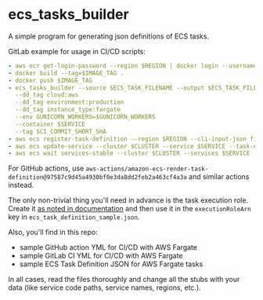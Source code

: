 # ecs_tasks_builder

A simple program for generating json definitions of ECS tasks.

GitLab example for usage in CI/CD scripts:

```YAML
- aws ecr get-login-password --region $REGION | docker login --username AWS --password-stdin $CONTAINER_REGISTRY
- docker build --tag=$IMAGE_TAG .
- docker push $IMAGE_TAG
- ecs_tasks_builder --source $ECS_TASK_FILENAME --output $ECS_TASK_FILENAME
  --dd_tag cloud:aws
  --dd_tag environment:production
  --dd_tag instance_type:fargate
  --env GUNICORN_WORKERS=$GUNICORN_WORKERS
  --container $SERVICE
  --tag $CI_COMMIT_SHORT_SHA
- aws ecs register-task-definition --region $REGION --cli-input-json file://$ECS_TASK_FILENAME
- aws ecs update-service --cluster $CLUSTER --service $SERVICE --task-definition $SERVICE --region $REGION
- aws ecs wait services-stable --cluster $CLUSTER --services $SERVICE --region $REGION
```

For GitHub actions, use `aws-actions/amazon-ecs-render-task-definition@97587c9d45a4930bf0e3da8dd2feb2a463cf4a3a` and
similar actions
instead.

The only non-trivial thing you'll need in advance is the task execution role. Create it [as noted in documentation](
https://docs.aws.amazon.com/AmazonECS/latest/developerguide/task_execution_IAM_role.html#create-task-execution-role) and
then use it in the `executionRoleArn` key in `ecs_task_definition_sample.json`.

Also, you'll find in this repo:

- sample GitHub action YML for CI/CD with AWS Fargate
- sample GitLab CI YML for CI/CD with AWS Fargate
- sample ECS Task Definition JSON for AWS Fargate tasks

In all cases, read the files thoroughly and change all the stubs with your data (like service code paths, service names,
regions, etc.).